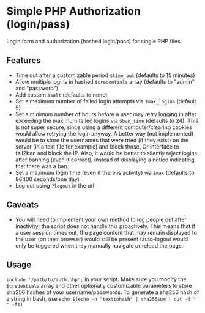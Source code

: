 # Simple PHP Authorization (login/pass)
Login form and authorization (hashed login/pass) for single PHP files

## Features
- Time out after a customizable period `$time_out` (defaults to 15 minutes)
- Allow multiple logins in hashed `$credentials` array (defaults to "admin" and "password")
- Add custom `$salt` (defaults to none)
- Set a maximum number of failed login attempts via `$max_logins` (default 5)
- Set a minimum number of hours before a user may retry logging in after exceeding the maximum failed logins via `$ban_time` (defaults to 24). This is not super secure, since using a different computer/clearing cookies would allow retrying the login anyway. A better way (not implemented) would be to store the usernames that were tried (if they exist) on the server (in a text file for example) and block those. Or interface to fail2ban and block the IP. Also, it would be better to silently reject logins after banning (even if correct), instead of displaying a notice indicating that there was a ban. 
- Set a maximum login time (even if there is activity) via `$max` (defaults to 86400 seconds/one day)
- Log out using `?logout` in the url

## Caveats
- You will need to implement your own method to log people out after inactivity; the script does not handle this proactively. This means that if a user session times out, the page content that may remain displayed to the user (on their browser) would still be present (auto-logout would only be triggered when they manually navigate or reload the page.

## Usage
`include '/path/to/auth.php';` in your script. Make sure you modify the `$credentials` array and other optionally customizable parameters to store sha256 hashes of your username/passwords. To generate a sha256 hash of a string in bash, use `echo $(echo -n "texttohash" | sha256sum | cut -d " " -f1)`
